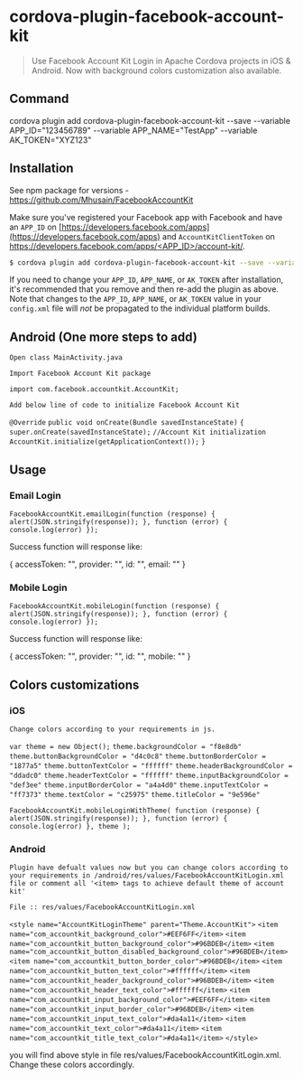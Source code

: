 # cordova-plugin-facebook-account-kit

> Use Facebook Account Kit Login in Apache Cordova projects in iOS & Android. Now with background colors customization also available.

## Command

cordova plugin add cordova-plugin-facebook-account-kit --save --variable APP_ID="123456789" --variable  APP_NAME="TestApp" --variable AK_TOKEN="XYZ123"

## Installation

See npm package for versions - https://github.com/Mhusain/FacebookAccountKit

Make sure you've registered your Facebook app with Facebook and have an `APP_ID` on [https://developers.facebook.com/apps](https://developers.facebook.com/apps) and `AccountKitClientToken` on [https://developers.facebook.com/apps/<APP_ID>/account-kit/](https://developers.facebook.com/apps/<APP_ID>/account-kit/).

```bash
$ cordova plugin add cordova-plugin-facebook-account-kit --save --variable APP_ID="123456789" --variable APP_NAME="myApplication" --variable AK_TOKEN="AccountKitClientToken"
```

If you need to change your `APP_ID`, `APP_NAME`, or `AK_TOKEN` after installation, it's recommended that you remove and then re-add the plugin as above. Note that changes to the `APP_ID`, `APP_NAME`, or `AK_TOKEN` value in your `config.xml` file will *not* be propagated to the individual platform builds.

## Android (One more steps to add)

`Open class MainActivity.java`

`Import Facebook Account Kit package`

`import com.facebook.accountkit.AccountKit;`

`Add below line of code to initialize Facebook Account Kit`

`@Override`
`public void onCreate(Bundle savedInstanceState)`
`{`
    `super.onCreate(savedInstanceState);`
    `//Account Kit initialization`
    `AccountKit.initialize(getApplicationContext());`
`}`

## Usage

### Email Login

`FacebookAccountKit.emailLogin(function (response) { alert(JSON.stringify(response)); }, function (error) { console.log(error) });`

Success function will response like:

{
accessToken: "<long string>",
provider: "<string>",
id: "<string>",
email: "<email>"
}

### Mobile Login

`FacebookAccountKit.mobileLogin(function (response) { alert(JSON.stringify(response)); }, function (error) { console.log(error) });`

Success function will response like:

{
accessToken: "<long string>",
provider: "<string>",
id: "<string>",
mobile: "<mobile>"
}


## Colors customizations

### iOS

`Change colors according to your requirements in js.`

`var theme = new Object();`
`theme.backgroundColor = "f8e8db"`
`theme.buttonBackgroundColor = "d4c0c8"`
`theme.buttonBorderColor = "1877a5"`
`theme.buttonTextColor = "ffffff"`
`theme.headerBackgroundColor = "ddadc0"`
`theme.headerTextColor = "ffffff"`
`theme.inputBackgroundColor = "def3ee"`
`theme.inputBorderColor = "a4a4d0"`
`theme.inputTextColor = "ff7373"`
`theme.textColor = "c25975"`
`theme.titleColor = "9e596e"`

`FacebookAccountKit.mobileLoginWithTheme( function (response) { alert(JSON.stringify(response)); }, function (error) { console.log(error) }, theme );`

### Android

`Plugin have defualt values now but you can change colors according to your requirements in /android/res/values/FacebookAccountKitLogin.xml file or comment all '<item> tags to achieve default theme of account kit'`

`File :: res/values/FacebookAccountKitLogin.xml`

`<style name="AccountKitLoginTheme" parent="Theme.AccountKit">`
`<item name="com_accountkit_background_color">#EEF6FF</item>`
`<item name="com_accountkit_button_background_color">#96BDEB</item>`
`<item name="com_accountkit_button_disabled_background_color">#96BDEB</item>`
`<item name="com_accountkit_button_border_color">#96BDEB</item>`
`<item name="com_accountkit_button_text_color">#ffffff</item>`
`<item name="com_accountkit_header_background_color">#96BDEB</item>`
`<item name="com_accountkit_header_text_color">#ffffff</item>`
`<item name="com_accountkit_input_background_color">#EEF6FF</item>`
`<item name="com_accountkit_input_border_color">#96BDEB</item>`
`<item name="com_accountkit_input_text_color">#da4a11</item>`
`<item name="com_accountkit_text_color">#da4a11</item>`
`<item name="com_accountkit_title_text_color">#da4a11</item>`
`</style>`

you will find above style in file res/values/FacebookAccountKitLogin.xml. Change these colors accordingly.

